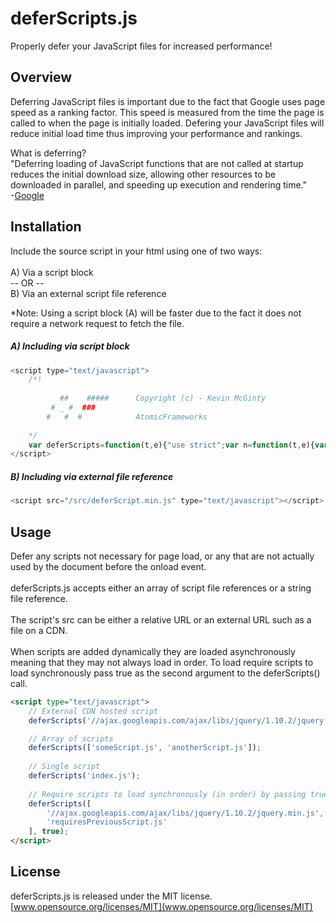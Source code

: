 # deferScripts.js
Properly defer your JavaScript files for increased performance! <br>

## Overview
Deferring JavaScript files is important due to the fact that Google uses page speed as a ranking factor.  This speed is measured from the time the page is called to when the page is initially loaded.  Defering your JavaScript files will reduce initial load time thus improving your performance and rankings.

What is deferring? <br>
"Deferring loading of JavaScript functions that are not called at startup reduces the initial download size, allowing other resources to be downloaded in parallel, and speeding up execution and rendering time." <br>
-[Google](https://developers.google.com/speed/docs/best-practices/payload#DeferLoadingJS)


## Installation
Include the source script in your html using one of two ways: <br>
<br>
A) Via a script block <br>
-- OR -- <br> 
B) Via an external script file reference

*Note: Using a script block (A) will be faster due to the fact it does not require a network request to fetch the file.

##### A) Including via script block

```js
<script type="text/javascript">
    /*!
    
           ##    #####      Copyright (c) - Kevin McGinty
         # _ #  ###        
        #   #  #            AtomicFrameworks
    
    */
    var deferScripts=function(t,e){"use strict";var n=function(t,e){var n=document.createElement("script");n.type="text/javascript",n.src=t,e&&(n.onreadystatechange=function(){"complete"===this.readyState&&e()},n.onload=e),document.body.appendChild(n)},a=0,o=function(){var i,d;if("string"==typeof t)n(t);else if(e)a<t.length-1?(n(t[a],o),a+=1):n(t[a]);else if(t instanceof Array)for(i=0,d=t.length;d>i;i+=1)n(t[i])};window.addEventListener?window.addEventListener("load",o,!1):window.attachEvent?window.attachEvent("onload",o):window.onload=o};
</script>
```

##### B) Including via external file reference

```js
<script src="/src/deferScript.min.js" type="text/javascript"></script>
```

## Usage

Defer any scripts not necessary for page load, or any that are not actually used by the document before the onload event. <br>
<br>
deferScripts.js accepts either an array of script file references or a string file reference. <br>
<br>
The script's src can be either a relative URL or an external URL such as a file on a CDN. <br>
<br>
When scripts are added dynamically they are loaded asynchronously meaning that they may not always load in order. To load require scripts to load synchronously pass true as the second argument to the deferScripts() call.

```html
<script type="text/javascript">
    // External CDN hosted script
    deferScripts('//ajax.googleapis.com/ajax/libs/jquery/1.10.2/jquery.min.js');

    // Array of scripts
    deferScripts(['someScript.js', 'anotherScript.js']);
    
    // Single script
    deferScripts('index.js');
    
    // Require scripts to load synchronously (in order) by passing true as the second argument
    deferScripts([
        '//ajax.googleapis.com/ajax/libs/jquery/1.10.2/jquery.min.js',
        'requiresPreviousScript.js'
    ], true);
</script>
```

## License 
deferScripts.js is released under the MIT license. <br>
[www.opensource.org/licenses/MIT](www.opensource.org/licenses/MIT)
